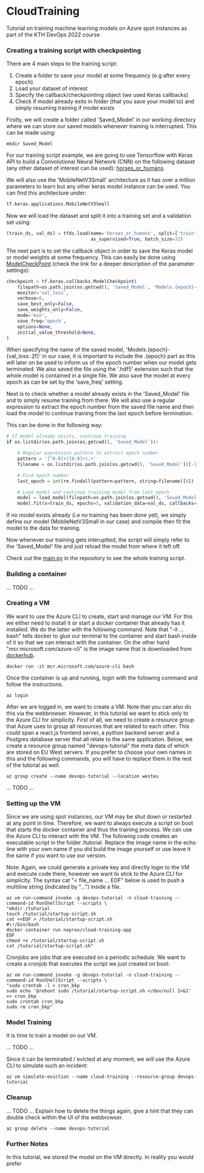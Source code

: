 # CloudTraining
Tutorial on training machine learning models on Azure spot instances as part of the KTH DevOps 2022 course

### Creating a training script with checkpointing

There are 4 main steps to the training script:

1.  Create a folder to save your model at some frequency (e.g after every epoch)
2.  Load your dataset of interest
3.  Specify the callback/checkpointing object (we used Keras callbacks)
4.  Check if model already exits in folder (that you save your model to) and simply resuming training if model exists

Firstly, we will create a folder called 'Saved_Model' in our working directory where we can store our saved models whenever training is interrupted. This can be made using:

```console
mkdir Saved_Model
```

For our training script example, we are going to use Tensorflow with Keras API to build a Convolutional Neural Network (CNN) on the following dataset (any other dataset of interest can be used): [horses_or_humans](https://www.tensorflow.org/datasets/catalog/horses_or_humans). 

We will also use the 'MobileNetV3Small' architecture as it has over a million parameters to learn but any other keras model instance can be used. You can find this architecture under:

```python
tf.keras.applications.MobileNetV3Small
```

Now we will load the dataset and split it into a training set and a validation set using:

```python
(train_ds, val_ds) = tfds.load(name='horses_or_humans', split=['train', 'test'],
                               as_supervised=True, batch_size=32)                           
```

The next part is to set the callback object in order to save the Keras model or model weights at some frequency. This can easily be done using [ModelCheckPoint](https://www.tensorflow.org/api_docs/python/tf/keras/callbacks/ModelCheckpoint) (check the link for a deeper description of the parameter settings):


```python
checkpoint = tf.keras.callbacks.ModelCheckpoint(
    filepath=os.path.join(os.getcwd(), 'Saved_Model', 'Models.{epoch}-{val_loss:.2f}.hdf5'),
    monitor='val_loss',
    verbose=0,
    save_best_only=False,
    save_weights_only=False,
    mode='min',
    save_freq='epoch',
    options=None,
    initial_value_threshold=None,
)                           
```

When specifying the name of the saved model, 'Models.{epoch}-{val_loss:.2f}' in our case, it is important to include the .{epoch} part as this will later on be used to inform us of the epoch number when our model gets terminated. We also saved the file using the '.hdf5' extension such that the whole model is contained in a single file. We also save the model at every epoch as can be set by the 'save_freq' setting.

Next is to check whether a model already exists in the 'Saved_Model' file and to simply resume training from there. We will also use a regular expression to extract the epoch number from the saved file name and then load the model to continue training from the last epoch before termination. 

This can be done in the following way:

```python
# If model already exists, continue training
if os.listdir(os.path.join(os.getcwd(), 'Saved_Model')):

    # Regular expression pattern to extract epoch number
    pattern = '[^0-9]+([0-9]+).+'
    filename = os.listdir(os.path.join(os.getcwd(), 'Saved_Model'))[-1]

    # Find epoch number
    last_epoch = int(re.findall(pattern=pattern, string=filename)[0])

    # Load model and continue training model from last epoch
    model = load_model(filepath=os.path.join(os.getcwd(), 'Saved_Model', filename))
    model.fit(x=train_ds, epochs=5, validation_data=val_ds, callbacks=[checkpoint], initial_epoch=last_epoch)                    
```

If no model exists already (i.e no training has been done yet), we simply define our model (MobileNetV3Small in our case) and compile then fit the model to the data for training.

Now whenever our training gets interuptted, the script will simply refer to the 'Saved_Model' file and just reload the model from where it left off.

Check out the [main.py](https://github.com/Neproxx/cloud-training/blob/main/main.py) in the repository to see the whole training script.


### Building a container

... TODO ...

### Creating a VM
We want to use the Azure CLI to create, start and manage our VM. For this we either need to install it or start a docker container that already has it installed. We do the latter with the following command. Note that "-it ... bash" tells docker to glue our terminal to the container and start bash inside of it so that we can interact with the container. On the other hand "mcr.microsoft.com/azure-cli" is the image name that is downloaded from [dockerhub](https://hub.docker.com/_/microsoft-azure-cli).

```console
docker run -it mcr.microsoft.com/azure-cli bash
```

Once the container is up and running, login with the following command and follow the instructions.

```console
az login
```

After we are logged in, we want to create a VM. Note that you can also do this via the webbrowser. However, in this tutorial we want to stick only to the Azure CLI for simplicity. First of all, we need to create a resource group that Azure uses to group all resources that are related to each other. This could span a react.js frontend server, a python backend server and a Postgres database server that all relate to the same application. Below, we create a resource group named "devops-tutorial" the meta data of which are stored on EU West servers. If you prefer to choose your own names in this and the following commands, you will have to replace them in the rest of the tutorial as well.

```console
az group create --name devops-tutorial --location westeu
```



... TODO ...

### Setting up the VM
Since we are using spot instances, our VM may be shut down or restarted at any point in time. Therefore, we want to always execute a script on boot that starts the docker container and thus the training process. We can use the Azure CLI to interact with the VM. The following code creates an executable script in the folder /tutorial. Replace the image name in the echo line with your own name if you did build the image yourself or use leave it the same if you want to use our version.

Note: Again, we could generate a private key and directly login to the VM and execute code there, however we want to stick to the Azure CLI for simplicity. The syntax cat "<<EOF > file_name ... EOF" below is used to push a multiline string (indicated by "...") inside a file.

```console
az vm run-command invoke -g devops-tutorial -n cloud-training --command-id RunShellScript --scripts \
"mkdir /tutorial
touch /tutorial/startup-script.sh
cat <<EOF > /tutorial/startup-script.sh
#\!/bin/bash
docker container run neprox/cloud-training-app 
EOF
chmod +x /tutorial/startup-script.sh
cat /tutorial/startup-script.sh"
```

Cronjobs are jobs that are executed on a periodic schedule. We want to create a cronjob that executes the script we just created on boot:

```console
az vm run-command invoke -g devops-tutorial -n cloud-training --command-id RunShellScript --scripts \
"sudo crontab -l > cron_bkp
sudo echo '@reboot sudo /tutorial/startup-script.sh >/dev/null 2>&1' >> cron_bkp
sudo crontab cron_bkp
sudo rm cron_bkp"
```

### Model Training
It is time to train a model on our VM.

... TODO ...

Since it can be terminated / evicted at any moment, we will use the Azure CLI to simulate such an incident:  
```console
az vm simulate-eviction --name cloud-training --resource-group devops-tutorial
```

### Cleanup
... TODO ...
Explain how to delete the things again, give a hint that they can double check within the UI of the webbrowser.

```console
az group delete --name devops-tutorial
```

### Further Notes
In this tutorial, we stored the model on the VM directly. In reality you would prefer 

